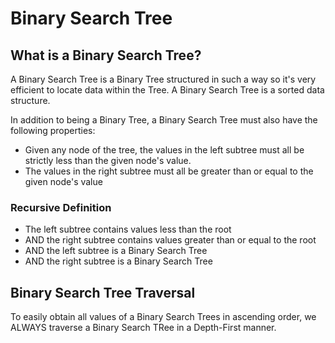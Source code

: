 # Binary Search Tree


## What is a Binary Search Tree?

A Binary Search Tree is a Binary Tree structured in such a way so it's very efficient to locate data within the Tree. A Binary Search Tree is a sorted data structure.


In addition to being a Binary Tree, a Binary Search Tree must also have the following properties:
* Given any node of the tree, the values in the left subtree must all be strictly less than the given node's value.
* The values in the right subtree must all be greater than or equal to the given node's value


### Recursive Definition

* The left subtree contains values less than the root
* AND the right subtree contains values greater than or equal to the root
* AND the left subtree is a Binary Search Tree
* AND the right subtree is a Binary Search Tree


## Binary Search Tree Traversal

To easily obtain all values of a Binary Search Trees in ascending order, we ALWAYS traverse a Binary Search TRee in a Depth-First manner.